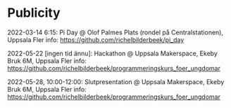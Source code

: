 # Publicity

2022-03-14 6:15: Pi Day @ Olof Palmes Plats (rondel på Centralstationen), Uppsala
Fler info: <https://github.com/richelbilderbeek/pi_day>

2022-05-22 [ingen tid ännu]: Hackathon @ Uppsala Makerspace, Ekeby Bruk 6M, Uppsala
Fler info: <https://github.com/richelbilderbeek/programmeringskurs_foer_ungdomar>

2022-05-28, 10:00-12:00: Slutpresentation @ Uppsala Makerspace, Ekeby Bruk 6M, Uppsala
Fler info: <https://github.com/richelbilderbeek/programmeringskurs_foer_ungdomar>

